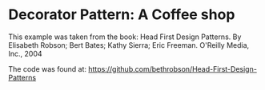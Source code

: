 # Decorator Pattern: A Coffee shop

This example was taken from the book:
Head First Design Patterns. By Elisabeth Robson; 
Bert Bates; Kathy Sierra; Eric Freeman. O'Reilly Media, Inc., 2004

The code was found at: https://github.com/bethrobson/Head-First-Design-Patterns